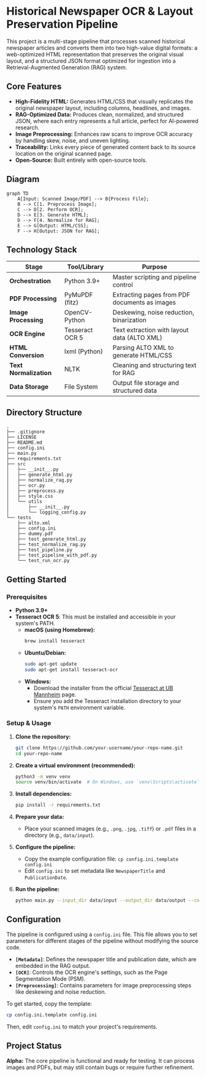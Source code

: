 # Historical Newspaper OCR & Layout Preservation Pipeline

This project is a multi-stage pipeline that processes scanned historical newspaper articles and converts them into two high-value digital formats: a web-optimized HTML representation that preserves the original visual layout, and a structured JSON format optimized for ingestion into a Retrieval-Augmented Generation (RAG) system.

## Core Features

-   **High-Fidelity HTML:** Generates HTML/CSS that visually replicates the original newspaper layout, including columns, headlines, and images.
-   **RAG-Optimized Data:** Produces clean, normalized, and structured JSON, where each entry represents a full article, perfect for AI-powered research.
-   **Image Preprocessing:** Enhances raw scans to improve OCR accuracy by handling skew, noise, and uneven lighting.
-   **Traceability:** Links every piece of generated content back to its source location on the original scanned page.
-   **Open-Source:** Built entirely with open-source tools.

## Diagram

```mermaid
graph TD
    A[Input: Scanned Image/PDF] --> B{Process File};
    B --> C[1. Preprocess Image];
    C --> D[2. Perform OCR];
    D --> E[3. Generate HTML];
    D --> F[4. Normalize for RAG];
    E --> G[Output: HTML/CSS];
    F --> H[Output: JSON for RAG];
```

## Technology Stack

| Stage                | Tool/Library      | Purpose                                    |
| -------------------- | ----------------- | ------------------------------------------ |
| **Orchestration**    | Python 3.9+       | Master scripting and pipeline control      |
| **PDF Processing**   | PyMuPDF (fitz)    | Extracting pages from PDF documents as images |
| **Image Processing** | OpenCV-Python     | Deskewing, noise reduction, binarization   |
| **OCR Engine**       | Tesseract OCR 5   | Text extraction with layout data (ALTO XML)|
| **HTML Conversion**  | lxml (Python)     | Parsing ALTO XML to generate HTML/CSS      |
| **Text Normalization**| NLTK            | Cleaning and structuring text for RAG      |
| **Data Storage**     | File System       | Output file storage and structured data    |


## Directory Structure

```
.
├── .gitignore
├── LICENSE
├── README.md
├── config.ini
├── main.py
├── requirements.txt
├── src
│   ├── __init__.py
│   ├── generate_html.py
│   ├── normalize_rag.py
│   ├── ocr.py
│   ├── preprocess.py
│   ├── style.css
│   └── utils
│       ├── __init__.py
│       └── logging_config.py
└── tests
    ├── alto.xml
    ├── config.ini
    ├── dummy.pdf
    ├── test_generate_html.py
    ├── test_normalize_rag.py
    ├── test_pipeline.py
    ├── test_pipeline_with_pdf.py
    └── test_run_ocr.py
```

## Getting Started

### Prerequisites

-   **Python 3.9+**
-   **Tesseract OCR 5**: This must be installed and accessible in your system's PATH.
    -   **macOS (using Homebrew):**
        ```bash
        brew install tesseract
        ```
    -   **Ubuntu/Debian:**
        ```bash
        sudo apt-get update
        sudo apt-get install tesseract-ocr
        ```
    -   **Windows:**
        -   Download the installer from the official [Tesseract at UB Mannheim](https://github.com/UB-Mannheim/tesseract/wiki) page.
        -   Ensure you add the Tesseract installation directory to your system's `PATH` environment variable.

### Setup & Usage

1.  **Clone the repository:**
    ```bash
    git clone https://github.com/your-username/your-repo-name.git
    cd your-repo-name
    ```

2.  **Create a virtual environment (recommended):**
    ```bash
    python3 -m venv venv
    source venv/bin/activate  # On Windows, use `venv\Scripts\activate`
    ```

3.  **Install dependencies:**
    ```bash
    pip install -r requirements.txt
    ```

4.  **Prepare your data:**
    -   Place your scanned images (e.g., `.png`, `.jpg`, `.tiff`) or `.pdf` files in a directory (e.g., `data/input`).

5.  **Configure the pipeline:**
    -   Copy the example configuration file: `cp config.ini.template config.ini`
    -   Edit `config.ini` to set metadata like `NewspaperTitle` and `PublicationDate`.

6.  **Run the pipeline:**
    ```bash
    python main.py --input_dir data/input --output_dir data/output --config config.ini
    ```

## Configuration

The pipeline is configured using a `config.ini` file. This file allows you to set parameters for different stages of the pipeline without modifying the source code.

-   **`[Metadata]`**: Defines the newspaper title and publication date, which are embedded in the RAG output.
-   **`[OCR]`**: Controls the OCR engine's settings, such as the Page Segmentation Mode (PSM).
-   **`[Preprocessing]`**: Contains parameters for image preprocessing steps like deskewing and noise reduction.

To get started, copy the template:
```bash
cp config.ini.template config.ini
```
Then, edit `config.ini` to match your project's requirements.

## Project Status

**Alpha:** The core pipeline is functional and ready for testing. It can process images and PDFs, but may still contain bugs or require further refinement.
